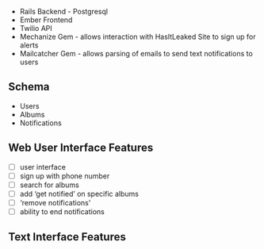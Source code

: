+ Rails Backend - Postgresql
+ Ember Frontend
+ Twilio API
+ Mechanize Gem - allows interaction with HasItLeaked Site to sign up for alerts
+ Mailcatcher Gem - allows parsing of emails to send text notifications to users

## Schema
+ Users
+ Albums
+ Notifications

## Web User Interface Features
+ [ ] user interface
+ [ ] sign up with phone number
+ [ ] search for albums
+ [ ] add ‘get notified’ on specific albums
+ [ ] ‘remove notifications'
+ [ ] ability to end notifications

## Text Interface Features
